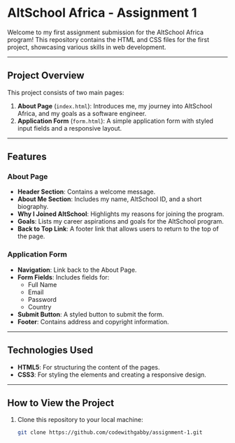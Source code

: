 # AltSchool Africa - Assignment 1

Welcome to my first assignment submission for the AltSchool Africa program! This repository contains the HTML and CSS files for the first project, showcasing various skills in web development.

---

## **Project Overview**

This project consists of two main pages:
1. **About Page** (`index.html`): Introduces me, my journey into AltSchool Africa, and my goals as a software engineer.
2. **Application Form** (`form.html`): A simple application form with styled input fields and a responsive layout.

---

## **Features**

### **About Page**
- **Header Section**: Contains a welcome message.
- **About Me Section**: Includes my name, AltSchool ID, and a short biography.
- **Why I Joined AltSchool**: Highlights my reasons for joining the program.
- **Goals**: Lists my career aspirations and goals for the AltSchool program.
- **Back to Top Link**: A footer link that allows users to return to the top of the page.

### **Application Form**
- **Navigation**: Link back to the About Page.
- **Form Fields**: Includes fields for:
  - Full Name
  - Email
  - Password
  - Country
- **Submit Button**: A styled button to submit the form.
- **Footer**: Contains address and copyright information.

---

## **Technologies Used**
- **HTML5**: For structuring the content of the pages.
- **CSS3**: For styling the elements and creating a responsive design.

---

## **How to View the Project**
1. Clone this repository to your local machine:
   ```bash
   git clone https://github.com/codewithgabby/assignment-1.git
